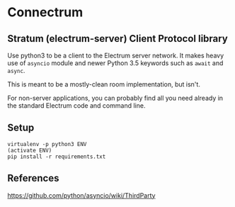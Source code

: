 
# Connectrum

## Stratum (electrum-server) Client Protocol library

Use python3 to be a client to the Electrum server network. It makes heavy use of
`asyncio` module and newer Python 3.5 keywords such as `await` and `async`.

This is meant to be a mostly-clean room implementation, but isn't.

For non-server applications, you can probably find all you need
already in the standard Electrum code and command line.


## Setup

    virtualenv -p python3 ENV
    (activate ENV)
    pip install -r requirements.txt


## References

https://github.com/python/asyncio/wiki/ThirdParty
